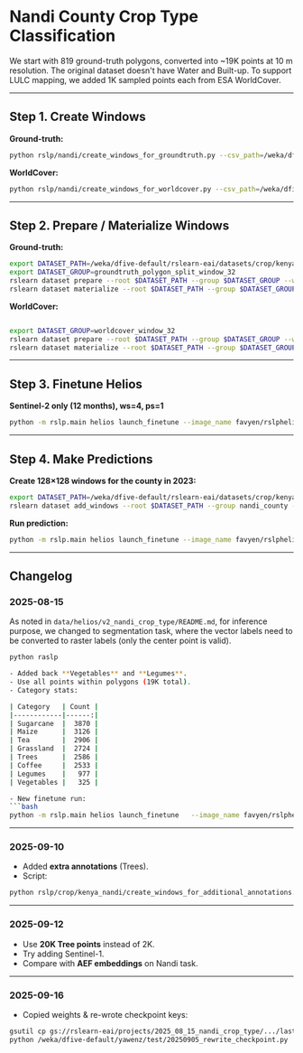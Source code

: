 # Nandi County Crop Type Classification

We start with 819 ground-truth polygons, converted into ~19K points at 10 m resolution. The original dataset doesn't have Water and Built-up. To support LULC mapping, we added 1K sampled points each from ESA WorldCover.

---

## Step 1. Create Windows

**Ground-truth:**
```bash
python rslp/nandi/create_windows_for_groundtruth.py --csv_path=/weka/dfive-default/yawenz/datasets/CGIAR/NandiGroundTruthPoints.csv --ds_path=/weka/dfive-default/rslearn-eai/datasets/crop/kenya_nandi/20250815 --window_size=32
```

**WorldCover:**
```bash
python rslp/nandi/create_windows_for_worldcover.py --csv_path=/weka/dfive-default/yawenz/datasets/CGIAR/NandiWorldCoverPoints_sampled.csv --ds_path=/weka/dfive-default/rslearn-eai/datasets/crop/kenya_nandi/20250815 --window_size=32
```

---

## Step 2. Prepare / Materialize Windows

**Ground-truth:**
```bash
export DATASET_PATH=/weka/dfive-default/rslearn-eai/datasets/crop/kenya_nandi/20250815
export DATASET_GROUP=groundtruth_polygon_split_window_32
rslearn dataset prepare --root $DATASET_PATH --group $DATASET_GROUP --workers 64 --retry-max-attempts 8
rslearn dataset materialize --root $DATASET_PATH --group $DATASET_GROUP --workers 64 --retry-max-attempts 8
```

**WorldCover:**
```bash

export DATASET_GROUP=worldcover_window_32
rslearn dataset prepare --root $DATASET_PATH --group $DATASET_GROUP --workers 64 --retry-max-attempts 8
rslearn dataset materialize --root $DATASET_PATH --group $DATASET_GROUP --workers 64 --retry-max-attempts 8
```

---

## Step 3. Finetune Helios

**Sentinel-2 only (12 months), ws=4, ps=1**
```bash
python -m rslp.main helios launch_finetune --image_name favyen/rslphelios10 --config_paths+=data/helios/v2_nandi_crop_type/finetune_s2_20250815.yaml --cluster+=ai2/titan-cirrascale --rslp_project 2025_08_15_nandi_crop_type --experiment_id nandi_crop_type_segment_helios_base_S2_ts_ws4_ps1_bs8
```

---

## Step 4. Make Predictions

**Create 128×128 windows for the county in 2023:**
```bash
export DATASET_PATH=/weka/dfive-default/rslearn-eai/datasets/crop/kenya_nandi/20250616
rslearn dataset add_windows --root $DATASET_PATH --group nandi_county --utm --resolution 10 --grid_size 128 --src_crs EPSG:4326 --box=34.6999,-0.114,35.4549,0.5672 --start 2023-03-01T00:00:00+00:00 --end 2023-03-31T00:00:00+00:00 --name nandi
```

**Run prediction:**
```bash
python -m rslp.main helios launch_finetune --image_name favyen/rslphelios10 --config_paths+=data/helios/v2_nandi_crop_type/finetune_s1_s2_20250815.yaml --cluster+=ai2/saturn-cirrascale --mode predict --gpus 4 --experiment_id nandi_crop_type_segment_helios_base_S2_S1_ts_ws4_ps1_bs8_add_annotations_2 --rslp_project 2025_08_15_nandi_crop_type
```

---

## Changelog

### 2025-08-15

As noted in `data/helios/v2_nandi_crop_type/README.md`, for inference purpose, we changed to segmentation task, where the vector labels need to be converted to raster labels (only the center point is valid).
```bash
python raslp

- Added back **Vegetables** and **Legumes**.  
- Use all points within polygons (19K total).  
- Category stats:

| Category   | Count |
|------------|------:|
| Sugarcane  |  3870 |
| Maize      |  3126 |
| Tea        |  2906 |
| Grassland  |  2724 |
| Trees      |  2586 |
| Coffee     |  2533 |
| Legumes    |   977 |
| Vegetables |   325 |

- New finetune run:  
```bash
python -m rslp.main helios launch_finetune   --image_name favyen/rslphelios10   --config_paths+=data/helios/v2_nandi_crop_type/finetune_s2_20250815.yaml   --cluster+=ai2/titan-cirrascale   --rslp_project 2025_08_15_nandi_crop_type   --experiment_id nandi_crop_type_segment_helios_base_S2_ts_ws4_ps2_bs8
```

---

### 2025-09-10
- Added **extra annotations** (Trees).  
- Script:
```bash
python rslp/crop/kenya_nandi/create_windows_for_additional_annotations.py   --csv_path=/weka/dfive-default/yawenz/datasets/CGIAR/20250910_10m_pixels.csv   --ds_path=/weka/dfive-default/rslearn-eai/datasets/crop/kenya_nandi/20250815   --group_name 20250912_annotations   --window_size=32
```

---

### 2025-09-12
- Use **20K Tree points** instead of 2K.  
- Try adding Sentinel-1.  
- Compare with **AEF embeddings** on Nandi task.

---

### 2025-09-16
- Copied weights & re-wrote checkpoint keys:
```bash
gsutil cp gs://rslearn-eai/projects/2025_08_15_nandi_crop_type/.../last.ckpt /weka/dfive-default/yawenz/test/2025_09_16_nandi_checkpoints
python /weka/dfive-default/yawenz/test/20250905_rewrite_checkpoint.py
```
